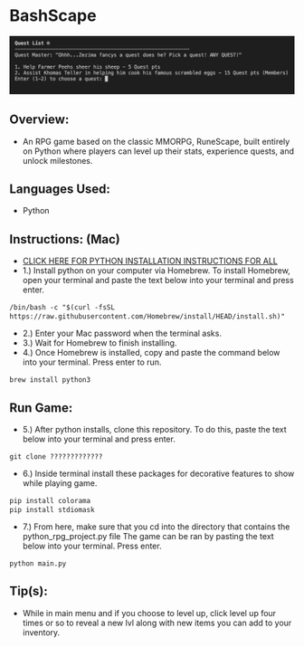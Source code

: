 # BashScape

![img!](./READMEimg.png)

## Overview:

- An RPG game based on the classic MMORPG, RuneScape, built entirely on Python where players can level up their stats, experience quests, and unlock milestones.
## Languages Used:

- Python

## Instructions: (Mac)
- <a href="https://realpython.com/installing-python/#how-to-install-from-homebrew" target="_blank">CLICK HERE FOR PYTHON INSTALLATION INSTRUCTIONS FOR ALL</a>
- 1.) Install python on your computer via Homebrew. To install Homebrew, open your terminal and paste the text below into your terminal and press enter.
```
/bin/bash -c "$(curl -fsSL https://raw.githubusercontent.com/Homebrew/install/HEAD/install.sh)"
```
- 2.) Enter your Mac password when the terminal asks.
- 3.) Wait for Homebrew to finish installing.
- 4.) Once Homebrew is installed, copy and paste the command below into your terminal. Press enter to run.
```
brew install python3
```

## Run Game:
- 5.) After python installs, clone this repository. To do this, paste the text below into your terminal and press enter.
```
git clone ?????????????
```
- 6.) Inside terminal install these packages for decorative features to show while playing game.
```
pip install colorama
pip install stdiomask
```
- 7.) From here, make sure that you cd into the directory that contains the python_rpg_project.py file
The game can be ran by pasting the text below into your terminal. Press enter.
```
python main.py
```

## Tip(s):
- While in main menu and if you choose to level up, click level up four times or so to reveal a new lvl along with new items you can add to your inventory. 

